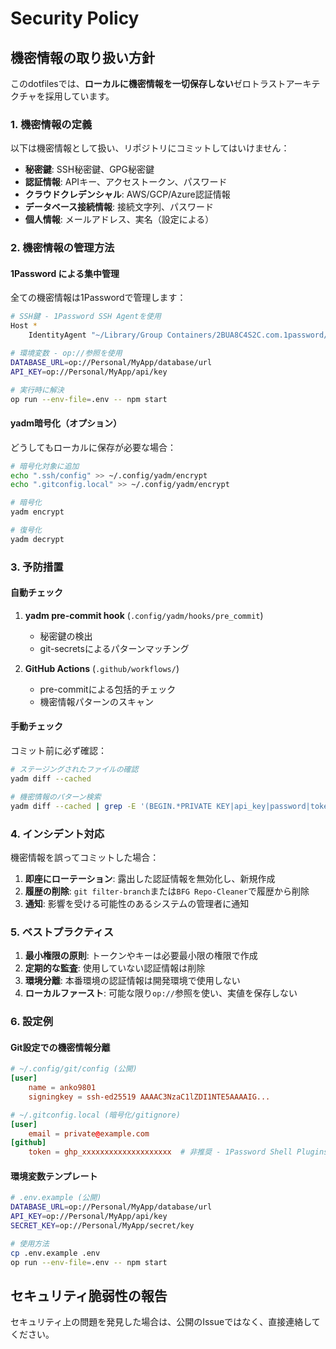 # Security Policy

## 機密情報の取り扱い方針

このdotfilesでは、**ローカルに機密情報を一切保存しない**ゼロトラストアーキテクチャを採用しています。

### 1. 機密情報の定義

以下は機密情報として扱い、リポジトリにコミットしてはいけません：

- **秘密鍵**: SSH秘密鍵、GPG秘密鍵
- **認証情報**: APIキー、アクセストークン、パスワード
- **クラウドクレデンシャル**: AWS/GCP/Azure認証情報
- **データベース接続情報**: 接続文字列、パスワード
- **個人情報**: メールアドレス、実名（設定による）

### 2. 機密情報の管理方法

#### 1Password による集中管理

全ての機密情報は1Passwordで管理します：

```bash
# SSH鍵 - 1Password SSH Agentを使用
Host *
    IdentityAgent "~/Library/Group Containers/2BUA8C4S2C.com.1password/t/agent.sock"

# 環境変数 - op://参照を使用
DATABASE_URL=op://Personal/MyApp/database/url
API_KEY=op://Personal/MyApp/api/key

# 実行時に解決
op run --env-file=.env -- npm start
```

#### yadm暗号化（オプション）

どうしてもローカルに保存が必要な場合：

```bash
# 暗号化対象に追加
echo ".ssh/config" >> ~/.config/yadm/encrypt
echo ".gitconfig.local" >> ~/.config/yadm/encrypt

# 暗号化
yadm encrypt

# 復号化
yadm decrypt
```

### 3. 予防措置

#### 自動チェック

1. **yadm pre-commit hook** (`.config/yadm/hooks/pre_commit`)
   - 秘密鍵の検出
   - git-secretsによるパターンマッチング

2. **GitHub Actions** (`.github/workflows/`)
   - pre-commitによる包括的チェック
   - 機密情報パターンのスキャン

#### 手動チェック

コミット前に必ず確認：

```bash
# ステージングされたファイルの確認
yadm diff --cached

# 機密情報のパターン検索
yadm diff --cached | grep -E '(BEGIN.*PRIVATE KEY|api_key|password|token)'
```

### 4. インシデント対応

機密情報を誤ってコミットした場合：

1. **即座にローテーション**: 露出した認証情報を無効化し、新規作成
2. **履歴の削除**: `git filter-branch`または`BFG Repo-Cleaner`で履歴から削除
3. **通知**: 影響を受ける可能性のあるシステムの管理者に通知

### 5. ベストプラクティス

1. **最小権限の原則**: トークンやキーは必要最小限の権限で作成
2. **定期的な監査**: 使用していない認証情報は削除
3. **環境分離**: 本番環境の認証情報は開発環境で使用しない
4. **ローカルファースト**: 可能な限り`op://`参照を使い、実値を保存しない

### 6. 設定例

#### Git設定での機密情報分離

```toml
# ~/.config/git/config (公開)
[user]
    name = anko9801
    signingkey = ssh-ed25519 AAAAC3NzaC1lZDI1NTE5AAAAIG...

# ~/.gitconfig.local (暗号化/gitignore)
[user]
    email = private@example.com
[github]
    token = ghp_xxxxxxxxxxxxxxxxxxxx  # 非推奨 - 1Password Shell Pluginsを使用
```

#### 環境変数テンプレート

```bash
# .env.example (公開)
DATABASE_URL=op://Personal/MyApp/database/url
API_KEY=op://Personal/MyApp/api/key
SECRET_KEY=op://Personal/MyApp/secret/key

# 使用方法
cp .env.example .env
op run --env-file=.env -- npm start
```

## セキュリティ脆弱性の報告

セキュリティ上の問題を発見した場合は、公開のIssueではなく、直接連絡してください。